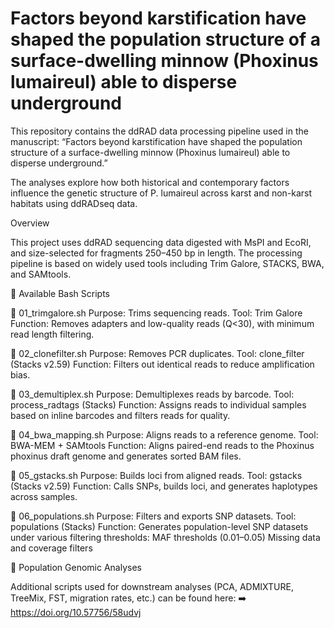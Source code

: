 # Factors beyond karstification have shaped the population structure of a surface-dwelling minnow (Phoxinus lumaireul) able to disperse underground

This repository contains the ddRAD data processing pipeline used in the manuscript:
“Factors beyond karstification have shaped the population structure of a surface-dwelling minnow (Phoxinus lumaireul) able to disperse underground.”

The analyses explore how both historical and contemporary factors influence the genetic structure of P. lumaireul across karst and non-karst habitats using ddRADseq data.

Overview

This project uses ddRAD sequencing data digested with MsPI and EcoRI, and size-selected for fragments 250–450 bp in length.
The processing pipeline is based on widely used tools including Trim Galore, STACKS, BWA, and SAMtools.

📁 Available Bash Scripts

🔹 01_trimgalore.sh
Purpose: Trims sequencing reads.
Tool: Trim Galore
Function: Removes adapters and low-quality reads (Q<30), with minimum read length filtering.

🔹 02_clonefilter.sh
Purpose: Removes PCR duplicates.
Tool: clone_filter (Stacks v2.59)
Function: Filters out identical reads to reduce amplification bias.

🔹 03_demultiplex.sh
Purpose: Demultiplexes reads by barcode.
Tool: process_radtags (Stacks)
Function: Assigns reads to individual samples based on inline barcodes and filters reads for quality.

🔹 04_bwa_mapping.sh
Purpose: Aligns reads to a reference genome.
Tool: BWA-MEM + SAMtools
Function: Aligns paired-end reads to the Phoxinus phoxinus draft genome and generates sorted BAM files.

🔹 05_gstacks.sh
Purpose: Builds loci from aligned reads.
Tool: gstacks (Stacks v2.59)
Function: Calls SNPs, builds loci, and generates haplotypes across samples.

🔹 06_populations.sh
Purpose: Filters and exports SNP datasets.
Tool: populations (Stacks)
Function: Generates population-level SNP datasets under various filtering thresholds:
    MAF thresholds (0.01–0.05)
    Missing data and coverage filters

📂 Population Genomic Analyses

Additional scripts used for downstream analyses (PCA, ADMIXTURE, TreeMix, FST, migration rates, etc.) can be found here:
➡️ https://doi.org/10.57756/58udvj
